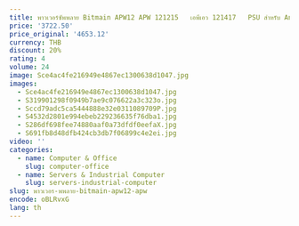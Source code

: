 ```yaml
---
title: พาวเวอร์ซัพพลาย Bitmain APW12 APW 121215   เอพีเอว 121417   PSU สําหรับ Antคนขุดแร่ D7 E9pro S19xp S19jpro
price: '3722.50'
price_original: '4653.12'
currency: THB
discount: 20%
rating: 4
volume: 24
image: Sce4ac4fe216949e4867ec1300638d1047.jpg
images:
  - Sce4ac4fe216949e4867ec1300638d1047.jpg
  - S319901298f0949b7ae9c076622a3c323o.jpg
  - Sccd79adc5ca5444888e32e0311089709P.jpg
  - S4532d2801e994ebeb229236635f76dba1.jpg
  - S286df698fee74880aaf0a73dfdf0eefaX.jpg
  - S691fb8d48dfb424cb3db7f06899c4e2ei.jpg
video: ''
categories:
  - name: Computer & Office
    slug: computer-office
  - name: Servers & Industrial Computer
    slug: servers-industrial-computer
slug: พาวเวอร-พพลาย-bitmain-apw12-apw
encode: oBLRvxG
lang: th
---
```

  